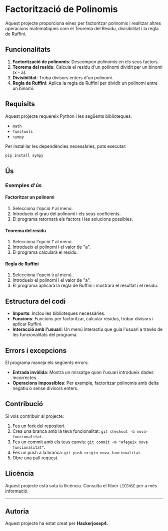 # Factorització de Polinomis

Aquest projecte proporciona eines per factoritzar polinomis i realitzar altres operacions matemàtiques com el Teorema del Residu, divisibilitat i la regla de Ruffini.

## Funcionalitats

1. **Factorització de polinomis**: Descompon polinomis en els seus factors.
2. **Teorema del residu**: Calcula el residu d'un polinomi dividit per un binomi (x - a).
3. **Divisibilitat**: Troba divisors enters d'un polinomi.
4. **Regla de Ruffini**: Aplica la regla de Ruffini per dividir un polinomi entre un binomi.

## Requisits

Aquest projecte requereix Python i les següents biblioteques:

- `math`
- `functools`
- `sympy`

Per instal·lar les dependències necessàries, pots executar:

```bash
pip install sympy
```
## Ús

### Exemples d'ús

#### Factoritzar un polinomi
1. Selecciona l'opció `F` al menú.
2. Introdueix el grau del polinomi i els seus coeficients.
3. El programa retornarà els factors i les solucions possibles.

#### Teorema del residu
1. Selecciona l'opció `T` al menú.
2. Introdueix el polinomi i el valor de "a".
3. El programa calcularà el residu.

#### Regla de Ruffini
1. Selecciona l'opció `R` al menú.
2. Introdueix el polinomi i el valor de "a".
3. El programa aplicarà la regla de Ruffini i mostrarà el resultat i el residu.

## Estructura del codi

- **Imports**: Inclou les biblioteques necessàries.
- **Funcions**: Funcions per factoritzar, calcular residus, trobar divisors i aplicar Ruffini.
- **Interacció amb l'usuari**: Un menú interactiu que guia l'usuari a través de les funcionalitats del programa.

## Errors i excepcions

El programa maneja els següents errors:

- **Entrada invàlida**: Mostra un missatge quan l'usuari introdueix dades incorrectes.
- **Operacions impossibles**: Per exemple, factoritzar polinomis amb delta negatiu o sense divisors enters.

## Contribució

Si vols contribuir al projecte:

1. Fes un fork del repositori.
2. Crea una branca amb la teva funcionalitat: `git checkout -b nova-funcionalitat`.
3. Fes un commit amb els teus canvis: `git commit -m "Afegeix nova funcionalitat"`.
4. Fes un push a la branca: `git push origin nova-funcionalitat`.
5. Obre una pull request.

## Llicència

Aquest projecte està sota la llicència. Consulta el fitxer `LICENSE` per a més informació.

---

## Autoria

Aquest projecte ha estat creat per **Hackerjosep4**.
